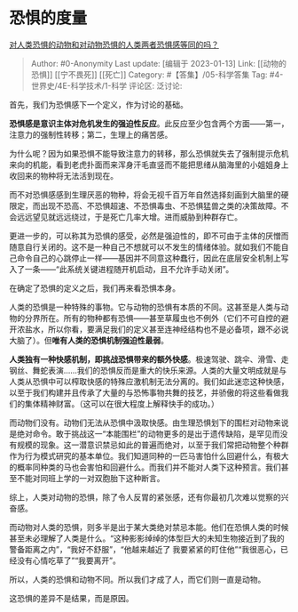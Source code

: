 # 恐惧的度量
[对人类恐惧的动物和对动物恐惧的人类两者恐惧感等同的吗？](https://www.zhihu.com/question/268409180/answer/435374953)

> Author: #0-Anonymity
> Last update: [编辑于 2023-01-13]
> Link: [[动物的恐惧]] [[宁不畏死]] [[死亡]]
> Category: #【答集】/05-科学答集
> Tag: #4-世界史/4E-科学技术/1-科学
> 评论区:
> 泛讨论:

首先，我们为恐惧感下一个定义，作为讨论的基础。

**恐惧感是意识主体对危机发生的强迫性反应**。此反应至少包含两个方面——第一，注意力的强制性转移；第二，生理上的痛苦感。

为什么呢？因为如果恐惧不能导致注意力的转移，那么恐惧就失去了强制提示危机来向的机能，看到老虎扑面而来浑身汗毛直竖而不能把思绪从脑海里的小姐姐身上收回来的物种将无法活到现在。

而不对恐惧感感到生理厌恶的物种，将会无视千百万年自然选择刻画到大脑里的硬限定，而出现不恐高、不恐惧超速、不恐惧毒虫、不恐惧猛兽之类的决策故障。不会远远望见就远远绕过，于是死亡几率大增。进而威胁到种群存亡。

更进一步的，可以称其为恐惧的感受，必然是强迫性的，即不可由于主体的厌憎而随意自行关闭的。这不是一种自己不想就可以不发生的情绪体验。就如我们不能自己命令自己的心跳停止一样——基因并不同意这种蠢行，因此在底层安全机制上写入了一条——“此系统关键进程随开机启动，且不允许手动关闭”。

在确定了恐惧的定义之后，我们再来看恐惧本身。

人类的恐惧是一种特殊的事物。它与动物的恐惧有本质的不同。这甚至是人类与动物的分界所在。所有的物种都有恐惧——甚至草履虫也不例外（它们不可自控的避开浓盐水，所以你看，要满足我们的定义甚至连神经结构也不是必备项，跟不必说大脑了）。但**唯有人类的恐惧机制强迫性最弱**。

**人类独有一种快感机制，即挑战恐惧带来的额外快感**。极速驾驶、跳伞、滑雪、走钢丝、舞蛇表演……我们的恐惧反而是重大的快乐来源。人类的大量文明成就是与人类从恐惧中可以榨取快感的特殊应激机制无法分离的。我们如此迷恋这种快感，以至于我们构建并且传承了大量的与恐怖事物共舞的技艺，并骄傲的将这些看做我们的集体精神财富。（这可以在很大程度上解释快手的成功。）

而动物们没有。动物们无法从恐惧中汲取快感。由生理恐惧划下的围栏对动物来说是绝对命令。敢于挑战这一“本能围栏”的动物更多的是出于遗传缺陷，是罕见而没有规模的现象。这一潜意识禁忌如此的普遍而绝对，以至于我们常把动物整个种群作为行为模式研究的基本单位。我们知道同种的一匹马害怕什么回避什么，有极大的概率同种类的马也会害怕和回避什么。而我们并不能对人类下这种预言。我们甚至不能对同班上学的一对双胞胎下这种断言。

综上，人类对动物的恐惧，除了令人反胃的紧张感，还有你最初几次难以觉察的兴奋感。

而动物对人类的恐惧，则多半是出于某大类绝对禁忌本能。他们在恐惧人类的时候甚至未必理解了人类是什么。“这种影影绰绰的体型巨大的未知生物接近到了我的警备距离之内”，“我好不舒服”，“他越来越近了 我要紧紧的盯住他”“我很恶心，已经没有心情吃草了”“我要离开”。

所以，人类的恐惧和动物不同。所以我们才成了人，而它们则一直是动物。

这恐惧的差异不是结果，而是原因。
